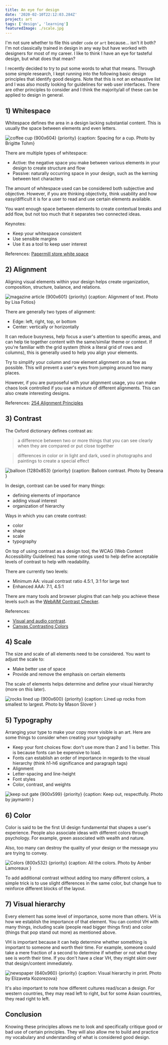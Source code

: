 ```yaml
---
title: An eye for design
date: '2020-02-10T22:12:03.284Z'
project: art
tags: ['design', 'learning']
featuredImage: ./scale.jpg
---
```


I'm not sure whether to file this under `code` or `art` because... isn't it both? I'm not classically trained in design in any way but have worked with designers for most of my career. I like to think I have an eye for tasteful design, but what does that mean?

I recently decided to try to put some words to what that means. Through some simple research, I kept running into the following basic design principles that identify good designs. Note that this is not an exhaustive list and I was also mostly looking for guidelines for web user interfaces. There are other principles to consider and I think the majority/all of these can be applied to design in general.

## 1) Whitespace

Whitespace defines the area in a design lacking substantial content. This is usually the space between elements and even letters.

![coffee cup {900x604} {priority} {caption: Spacing for a cup. Photo by <a href="https://www.pexels.com/@brigitte-tohm-36757">Brigitte Tohm</a>}](whitespace.jpg)

There are multiple types of whitespace:

- Active: the negative space you make between various elements in your design to create structure and flow
- Passive: naturally occurring space in your design, such as the kerning between text characters

The amount of whitespace used can be considered both subjective and objective. However, if you are thinking objectivity, think usability and how easy/difficult it is for a user to read and use certain elements available.

You want enough space between elements to create contextual breaks and add flow, but not too much that it separates two connected ideas.

Keynotes:

- Keep your whitespace consistent
- Use sensible margins
- Use it as a tool to keep user interest

References: [Papermill store white space](https://blog.thepapermillstore.com/design-principles-white-space/)

## 2) Alignment

Aligning visual elements within your design helps create organization, composition, structure, balance, and relations.

![magazine article {900x601} {priority} {caption: Alignment of text. Photo by <a href="https://www.pexels.com/@fotios-photos">Lisa Fotios</a>}](alignment.jpg)

There are generally two types of alignment:

- Edge: left, right, top, or bottom
- Center: vertically or horizontally

It can reduce busyness, help focus a user's attention to specific areas, and can help tie together content with the same/similar theme or context. If you're familiar with the grid system (think a literal grid of rows and columns), this is generally used to help you align your elements.

Try to simplify your column and row element alignment on as few as possible. This will prevent a user's eyes from jumping around too many places.

However, if you are purposeful with your alignment usage, you can make chaos look controlled if you use a mixture of different alignments. This can also create interesting designs.

References: [254 Alignment Principles](https://254-online.com/alignment-principle-design/)

## 3) Contrast

The Oxford dictionary defines contrast as:

> a difference between two or more things that you can see clearly when they are compared or put close together

> differences in color or in light and dark, used in photographs and paintings to create a special effect

![balloon {1280x853} {priority} {caption: Balloon contrast. Photo by <a href="https://www.pexels.com/@deeanacreates">Deeana</a> }](contrast.jpg)

In design, contrast can be used for many things:

- defining elements of importance
- adding visual interest
- organization of hierarchy

Ways in which you can create contrast:

- color
- shape
- scale
- typography

On top of using contrast as a design tool, the WCAG (Web Content Accessibility Guidelines) has some ratings used to help define acceptable levels of contrast to help with readability.

There are currently two levels:

- Minimum AA: visual contrast ratio 4.5:1, 3:1 for large text
- Enhanced AAA: 7:1, 4.5:1

There are many tools and browser plugins that can help you achieve these levels such as the [WebAIM Contrast Checker](https://webaim.org/resources/contrastchecker/).

References:

- [Visual and audio contrast](https://www.w3.org/TR/UNDERSTANDING-WCAG20/visual-audio-contrast-contrast.html).
- [Canvas Contrasting Colors](https://www.canva.com/learn/contrasting-colors/)

## 4) Scale

The size and scale of all elements need to be considered. You want to adjust the scale to:

- Make better use of space
- Provide and remove the emphasis on certain elements

The scale of elements helps determine and define your visual hierarchy (more on this later).

![rocks lined up {900x600} {priority} {caption: Lined up rocks from smallest to largest. Photo by <a href="https://www.pexels.com/@mason-slover-338133">Mason Slover</a> }](scale.jpg)

## 5) Typography

Arranging your type to make your copy more visible is an art. Here are some things to consider when creating your typography

- Keep your font choices flow: don't use more than 2 and 1 is better. This is because fonts can be expensive to load.
- Fonts can establish an order of importance in regards to the visual hierarchy (think h1-h6 significance and paragraph tags)
- Alignment
- Letter-spacing and line-height
- Font styles
- Color, contrast, and weights

![keep out gate {900x599} {priority} {caption: Keep out, respectfully. Photo by <a href="https://www.pexels.com/@jaymantri">jaymantri</a> }](typography.jpg)

## 6) Color

Color is said to be the first UI design fundamental that shapes a user's experience. People also associate ideas with different colors through psychology. For example, green associated with wealth and nature.

Also, too many can destroy the quality of your design or the message you are trying to convey.

![Colors {800x532} {priority} {caption: All the colors. Photo by <a href="https://www.pexels.com/@amber-elizabeth-art">Amber Lamoreaux</a> }](color.jpg)

To add additional contrast without adding too many different colors, a simple trick is to use slight differences in the same color, but change hue to reinforce different blocks of the layout.

## 7) Visual hierarchy

Every element has some level of importance, some more than others. VH is how we establish the importance of that element. You can control VH with many things, including scale (people read bigger things first) and color (things that pop stand out more) as mentioned above.

VH is important because it can help determine whether something is important to someone and worth their time. For example, someone could take a mere fraction of a second to determine if whether or not what they see is worth their time. If you don't have a clear VH, they might skim over that design/content immediately.

![newspaper {640x960} {priority} {caption: Visual hierarchy in print. Photo by <a href="https://www.pexels.com/@lizakozorezova">Elizaveta Kozorezova</a>}](vh.jpg)

It's also important to note how different cultures read/scan a design. For western countries, they may read left to right, but for some Asian countries, they read right to left.

## Conclusion

Knowing these principles allows me to look and specifically critique good or bad use of certain principles. They will also allow me to build and practice my vocabulary and understanding of what is considered good design.
